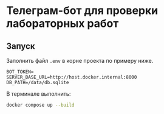 # Телеграм-бот для проверки лабораторных работ
## Запуск
Заполнить файл `.env` в корне проекта по примеру ниже.
```env
BOT_TOKEN=
SERVER_BASE_URL=http://host.docker.internal:8000
DB_PATH=/data/db.sqlite
```
В терминале выполнить:
```bash
docker compose up --build
```
